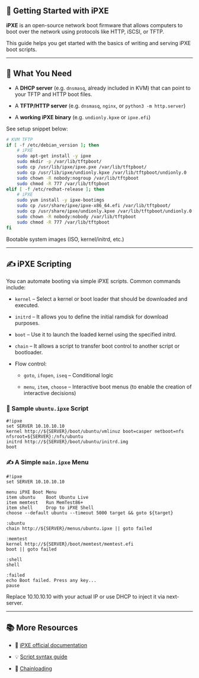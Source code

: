 ## 🧭 Getting Started with iPXE

**iPXE** is an open-source network boot firmware that allows computers to boot over the network using protocols like HTTP, iSCSI, or TFTP.

This guide helps you get started with the basics of writing and serving iPXE boot scripts.

---

## 🔧 What You Need

- A **DHCP server** (e.g. `dnsmasq`, already included in KVM) that can point to your TFTP and HTTP boot files.

- A **TFTP/HTTP server** (e.g. `dnsmasq`, `nginx`, or `python3 -m http.server`)

- A **working iPXE binary** (e.g. `undionly.kpxe` or `ipxe.efi`) 
 
See setup snippet below:
  
```bash
# KVM TFTP
if [ -f /etc/debian_version ]; then
    # iPXE
    sudo apt-get install -y ipxe
    sudo mkdir -p /var/lib/tftpboot/
    sudo cp /usr/lib/ipxe/ipxe.pxe /var/lib/tftpboot/
    sudo cp /usr/lib/ipxe/undionly.kpxe /var/lib/tftpboot/undionly.0
    sudo chown -R nobody:nogroup /var/lib/tftpboot
    sudo chmod -R 777 /var/lib/tftpboot
elif [ -f /etc/redhat-release ]; then
    # iPXE
    sudo yum install -y ipxe-bootimgs
    sudo cp /usr/share/ipxe/ipxe-x86_64.efi /var/lib/tftpboot/
    sudo cp /usr/share/ipxe/undionly.kpxe /var/lib/tftpboot/undionly.0
    sudo chown -R nobody:nobody /var/lib/tftpboot
    sudo chmod -R 777 /var/lib/tftpboot
fi
```

Bootable system images (ISO, kernel/initrd, etc.)

---

## ✍️ iPXE Scripting

You can automate booting via simple iPXE scripts. Common commands include:

* `kernel` – Select a kernel or boot loader that should be downloaded and executed.

* `initrd` – It allows you to define the initial ramdisk for download purposes.

* `boot` – Use it to launch the loaded kernel using the specified initrd.

* `chain` – It allows a script to transfer boot control to another script or bootloader.

* Flow control:

    - `goto`, `ifopen`, `iseq` – Conditional logic

    - `menu`, `item`, `choose` – Interactive boot menus (to enable the creation of interactive decisions)


### 🔗 Sample `ubuntu.ipxe` Script

```ipxe
#!ipxe
set SERVER 10.10.10.10
kernel http://${SERVER}/boot/ubuntu/vmlinuz boot=casper netboot=nfs nfsroot=${SERVER}:/nfs/ubuntu
initrd http://${SERVER}/boot/ubuntu/initrd.img
boot
```

### ✍️ A Simple `main.ipxe` Menu

```ipxe
#!ipxe
set SERVER 10.10.10.10

menu iPXE Boot Menu
item ubuntu    Boot Ubuntu Live
item memtest   Run MemTest86+
item shell     Drop to iPXE Shell
choose --default ubuntu --timeout 5000 target && goto ${target}

:ubuntu
chain http://${SERVER}/menus/ubuntu.ipxe || goto failed

:memtest
kernel http://${SERVER}/boot/memtest/memtest.efi
boot || goto failed

:shell
shell

:failed
echo Boot failed. Press any key...
pause
```

Replace 10.10.10.10 with your actual IP or use DHCP to inject it via next-server.

---

## 📚 More Resources


- 📘 [iPXE official documentation](https://ipxe.org)

- 💡 [Script syntax guide](https://ipxe.org/scripting)

- 🔗 [Chainloading](https://ipxe.org/howto/chainloading)
